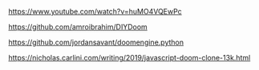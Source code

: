 ﻿https://www.youtube.com/watch?v=huMO4VQEwPc

https://github.com/amroibrahim/DIYDoom

https://github.com/jordansavant/doomengine.python

https://nicholas.carlini.com/writing/2019/javascript-doom-clone-13k.html